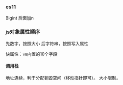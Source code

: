 ### es11
Bigint 后面加n

### js对象属性顺序
先数字，按照大小
后字符串，按照写入属性

快属性：`v8`内置的10个字段

#### 调用栈
地址连续，利于分配销毁空间（移动指针即可）。
大小限制。
